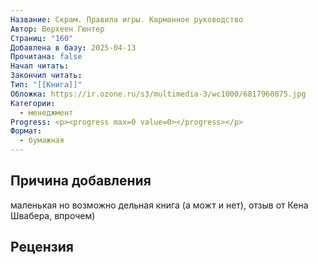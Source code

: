 ```yaml
---
Название: Скрам. Правила игры. Карманное руководство
Автор: Верхеен Гюнтер
Страниц: "160"
Добавлена в базу: 2025-04-13
Прочитана: false
Начал читать: 
Закончил читать: 
Тип: "[[Книга]]"
Обложка: https://ir.ozone.ru/s3/multimedia-3/wc1000/6817960875.jpg
Категории:
  - менеджмент
Progress: <p><progress max=0 value=0></progress></p>
Формат:
  - бумажная
---
```

## Причина добавления

маленькая но возможно дельная книга (а можт и нет), отзыв от Кена Швабера, впрочем)

## Рецензия
